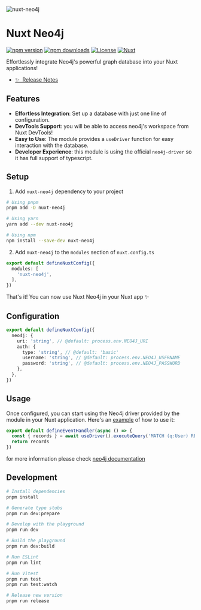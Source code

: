 ![nuxt-neo4j](https://raw.githubusercontent.com/arashsheyda/nuxt-neo4j/main/playground/public/social-card.jpg)

# Nuxt Neo4j

[![npm version][npm-version-src]][npm-version-href]
[![npm downloads][npm-downloads-src]][npm-downloads-href]
[![License][license-src]][license-href]
[![Nuxt][nuxt-src]][nuxt-href]

Effortlessly integrate Neo4j's powerful graph database into your Nuxt applications!

- [✨ &nbsp;Release Notes](/CHANGELOG.md)
<!-- - [🏀 Online playground](https://stackblitz.com/github/your-org/nuxt-neo4j?file=playground%2Fapp.vue) -->
<!-- - [📖 &nbsp;Documentation](https://example.com) -->

## Features

- **Effortless Integration**: Set up a database with just one line of configuration.
- **DevTools Support**: you will be able to access neo4j's workspace from Nuxt DevTools!
- **Easy to Use**: The module provides a `useDriver` function for easy interaction with the database.
- **Developer Experience**: this module is using the official `neo4j-driver` so it has full support of typescript.

## Setup

1. Add `nuxt-neo4j` dependency to your project

```bash
# Using pnpm
pnpm add -D nuxt-neo4j

# Using yarn
yarn add --dev nuxt-neo4j

# Using npm
npm install --save-dev nuxt-neo4j
```

2. Add `nuxt-neo4j` to the `modules` section of `nuxt.config.ts`

```ts
export default defineNuxtConfig({
  modules: [
    'nuxt-neo4j',
  ],
})
```

That's it! You can now use Nuxt Neo4j in your Nuxt app ✨

## Configuration

```ts
export default defineNuxtConfig({
  neo4j: {
    uri: 'string', // @default: process.env.NEO4J_URI
    auth: {
      type: 'string', // @default: 'basic'
      username: 'string', // @default: process.env.NEO4J_USERNAME
      password: 'string', // @default: process.env.NEO4J_PASSWORD
    },
  },
})
```

## Usage

Once configured, you can start using the Neo4j driver provided by the module in your Nuxt application. Here's an [example](./playground/server/api/users.get.ts) of how to use it:

```ts
export default defineEventHandler(async () => {
  const { records } = await useDriver().executeQuery('MATCH (q:User) RETURN q LIMIT 25;')
  return records
})
```

for more information please check [neo4j documentation](https://neo4j.com/docs/)

## Development

```bash
# Install dependencies
pnpm install

# Generate type stubs
pnpm run dev:prepare

# Develop with the playground
pnpm run dev

# Build the playground
pnpm run dev:build

# Run ESLint
pnpm run lint

# Run Vitest
pnpm run test
pnpm run test:watch

# Release new version
pnpm run release
```

<!-- Badges -->
[npm-version-src]: https://img.shields.io/npm/v/nuxt-neo4j/latest.svg?style=flat&colorA=020420&colorB=00DC82
[npm-version-href]: https://npmjs.com/package/nuxt-neo4j

[npm-downloads-src]: https://img.shields.io/npm/dm/nuxt-neo4j.svg?style=flat&colorA=020420&colorB=00DC82
[npm-downloads-href]: https://npmjs.com/package/nuxt-neo4j

[license-src]: https://img.shields.io/npm/l/nuxt-neo4j.svg?style=flat&colorA=020420&colorB=00DC82
[license-href]: https://npmjs.com/package/nuxt-neo4j

[nuxt-src]: https://img.shields.io/badge/Nuxt-020420?logo=nuxt.js
[nuxt-href]: https://nuxt.com
